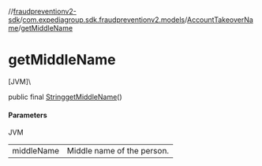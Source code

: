 //[fraudpreventionv2-sdk](../../../index.md)/[com.expediagroup.sdk.fraudpreventionv2.models](../index.md)/[AccountTakeoverName](index.md)/[getMiddleName](get-middle-name.md)

# getMiddleName

[JVM]\

public final [String](https://docs.oracle.com/javase/8/docs/api/java/lang/String.html)[getMiddleName](get-middle-name.md)()

#### Parameters

JVM

| | |
|---|---|
| middleName | Middle name of the person. |
